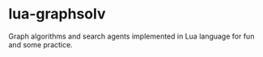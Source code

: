 # lua-graphsolv
Graph algorithms and search agents implemented in Lua language for fun and some practice.
